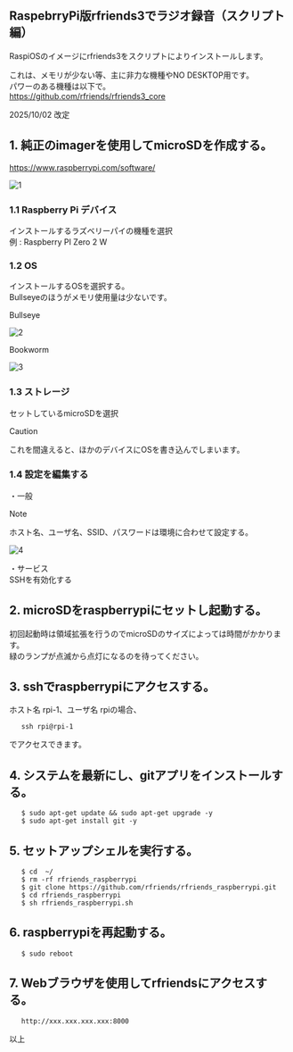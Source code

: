 ## RaspebrryPi版rfriends3でラジオ録音（スクリプト編）    

RaspiOSのイメージにrfriends3をスクリプトによりインストールします。  
  
これは、メモリが少ない等、主に非力な機種やNO DESKTOP用です。  
パワーのある機種は以下で。  
https://github.com/rfriends/rfriends3_core  
  
2025/10/02 改定  
  
## 1. 純正のimagerを使用してmicroSDを作成する。     
   <https://www.raspberrypi.com/software/>  
  
![1](https://github.com/user-attachments/assets/de69af3e-f501-40e4-b387-3901962eaaaa)  
  
### 1.1 Raspberry Pi デバイス  
インストールするラズベリーパイの機種を選択  
例 : Raspberry PI Zero 2 W
  
### 1.2 OS  
インストールするOSを選択する。  
Bullseyeのほうがメモリ使用量は少ないです。  
  
Bullseye  
  
![2](https://github.com/user-attachments/assets/2b438504-019c-4a1c-ad25-182d351ec144)  
  
Bookworm  
  
![3](https://github.com/user-attachments/assets/ca768534-6ea7-4dbe-b6d5-573911f705ae)  
  
### 1.3 ストレージ  
セットしているmicroSDを選択  
  
> [!CAUTION]
> これを間違えると、ほかのデバイスにOSを書き込んでしまいます。
  
### 1.4 設定を編集する  
  
・一般   
> [!NOTE]
> ホスト名、ユーザ名、SSID、パスワードは環境に合わせて設定する。    
  
![4](https://github.com/user-attachments/assets/1cbbfbe0-d869-486c-8f34-7bf8ad3b3609)
  
・サービス  
SSHを有効化する  
  
 
## 2. microSDをraspberrypiにセットし起動する。 
  
   初回起動時は領域拡張を行うのでmicroSDのサイズによっては時間がかかります。    
   緑のランプが点滅から点灯になるのを待ってください。  
  
## 3. sshでraspberrypiにアクセスする。  
  
   ホスト名 rpi-1、ユーザ名 rpiの場合、  
```
   ssh rpi@rpi-1
```
   でアクセスできます。  
  
## 4. システムを最新にし、gitアプリをインストールする。  
  
```
   $ sudo apt-get update && sudo apt-get upgrade -y  
   $ sudo apt-get install git -y  
```
  
## 5. セットアップシェルを実行する。  
  
```
   $ cd  ~/  
   $ rm -rf rfriends_raspberrypi  
   $ git clone https://github.com/rfriends/rfriends_raspberrypi.git  
   $ cd rfriends_raspberrypi  
   $ sh rfriends_raspberrypi.sh  
```
  
## 6. raspberrypiを再起動する。  
  
```
   $ sudo reboot  
```
  
## 7. Webブラウザを使用してrfriendsにアクセスする。 
  
``` 
   http://xxx.xxx.xxx.xxx:8000
```  
  
  
  
以上  
  

